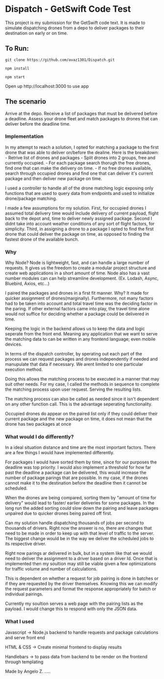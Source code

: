 # Dispatch - GetSwift Code Test
This project is my submission for the GetSwift code text. It is made to simulate dispatching drones from a depo to deliver packages to their destination on early or on time.

## To Run:
```
git clone https://github.com/avaz1301/Dispatch.git

npm install

npm start
```
Open up http://localhost:3000 to use app
	
## The scenario
Arrive at the depo. Receive a list of packages that must be delivered before a deadline. Assess your drone fleet and match packages to drones that can deliver before the deadline time.

### Implementation
In my attempt to reach a solution, I opted for matching a package to the first drone that was able to deliver on/before the dealine. Here is the breakdown:
	- Retrive list of drones and packages
	- Split drones into 2 groups, free and currently occupied.
	- For each package search thorugh the free drones, find one that can make the delivery on time.
	- If no free drones available, search through occupied drones and find one that can deliver it's current package and then deliver new package on time.

I used a controller to handle all of the drone matching logic exposing only functions that are used to query data from endpoints and used to initialize drone/package matching.

I made a few assumptions for my solution. First, for occupied drones I assumed total delivery time would include delivery of current payload, flight back to the depot and, time to deliver newly assigned package. Second I didnt take into account weather conditions of any sort of flight factors, for simplicity. Third, in assigning a drone to a package I opted to find the first drone that could deliver the package on time, as opposed to finding the fastest drone of the available bunch.

### Why
Why Node? Node is lightweight, fast, and can handle a large number of requests. It gives us the freedom to create a modular project structure and create web applications in a short amount of time. Node also has a vast number modules can can help streamline development. (Ex. Lodash, Async, Bluebird, Axios, etc...) 

I paired the packages and drones in a first fit manner. Why? It made for quicker assignment of drones(marginally). Furthermore, not many factors had to be taken into account and total travel time was the deciding factor in the paring. If other external factors came into play, the travel time alone would not suffice for deciding whether a package could be delivered in time.

Keeping the logic in the backend allows us to keep the data and logic seperate from the front end. Meaning any application that we want to serve the matching data to can be written in any frontend language; even mobile devices.

In terms of the dispatch controller, by sperating out each part of the process we can request packages and drones independently if needed and manupulate that data if necessary. We arent limited to one particular execution method.

Doing this allows the matching process to be executed in a manner that may suit other needs. For my case, I called the methods in sequence to complete the matching process upon user request. Serving the resulting lists.

The matching process can also be called as needed since it isn't dependent on any other function call. This is the advantage seperating functionality.

Occupied drones do appear on the paired list only if they could deliver their current package and the new package on time, it does not mean that the drone has two packages at once

### What would I do differently?
In a ideal situation distance and time are the most important factors. There are a few things I would have implemented differently.

For packages I would have sorted them by time, since for our purposes the deadline was top priority. I would also implement a threshold for how far past the deadline a package can be delivered, this would increase the number of package parings that are possible. In my case, if the drones cannot make it to the destination before the deadline then it cannot be scheduled.

When the drones are being compared, sorting them by "amount of time for delivery" would lead to faster/ earlier deliveries for some packages. In the long run the added sorting could slow down the pairing and leave packages unpaired due to quicker drones being paired off first.
	
Can my solution handle dispatching thousands of jobs per second to thousands of drivers. Right now the answer is no, there are changes that need to be made in order to keep up with that level of traffic to the server. The biggest change would be in the way we deliver the scheduled jobs to its respective driver. 

Right now parings ar delivered in bulk, but in a system like that we would need to deliver the assignment to a driver based on a driver Id. Once that is implemented then my soultion may still be viable given a few optimizations for traffic volume and number of calculations.

This is dependent on whether a request for job pairing is done in batches or if they are requested by the driver themselves. Knowing this we can modify the request parameters and format the response appropriately for batch or individual pairings.

Currently my soultion serves a web page with the pairing lists as the payload. I would change this to respond with only the JSON data.


### What I used
Javascript -> Node.js backend to handle requests and package calculations and serve front end

HTML & CSS -> Create minimal frontend to display results

Handlebars -> to pass data from backend to be render on the frontend through templating


Made by Angelo Z.
.....







